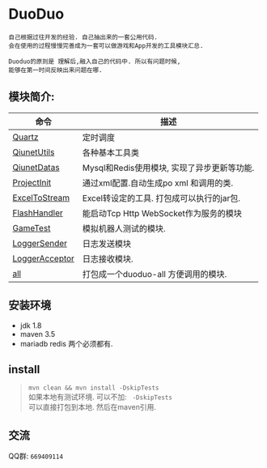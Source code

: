 # DuoDuo
    自己根据过往开发的经验. 自己抽出来的一套公用代码.
    会在使用的过程慢慢完善成为一套可以做游戏和App开发的工具模块汇总.
    
    Duoduo的原则是 理解后,融入自己的代码中. 所以有问题时候,
    能够在第一时间反映出来问题在哪.
    

## 模块简介:
| 	命令			|	描述					|
|----------		|----------	|
|[Quartz](Quartz/README.md) 			|	 定时调度	|
|[QiunetUtils](QiunetUtils/README.md)		|	 各种基本工具类|
|[QiunetDatas](QiunetDatas/README.md) 		|	 Mysql和Redis使用模块, 实现了异步更新等功能.|
|[ProjectInit](ProjectInit/README.md) 		| 通过xml配置.自动生成po xml 和调用的类.|
|[ExcelToStream](ExcelToStream/README.md)	| Excel转设定的工具. 打包成可以执行的jar包.|
|[FlashHandler](FlashHandler/README.md) 		| 能启动Tcp Http WebSocket作为服务的模块|
|[GameTest](GameTest/README.md)  		|	 模拟机器人测试的模块.|
|[LoggerSender](LoggerSender/README.md)  	|	 日志发送模块|
|[LoggerAcceptor](LoggerAcceptor/README.md)  	|  日志接收模块.| 
|[all](all/README.md)  				|	 打包成一个duoduo-all 方便调用的模块.|
 
## 安装环境
* jdk 1.8
* maven 3.5
* mariadb redis 两个必须都有.

 
## install
> `mvn clean && mvn install -DskipTests` <br />
> 如果本地有测试环境. 可以不加: ` -DskipTests` <br />
可以直接打包到本地. 然后在maven引用.

## 交流
QQ群: `669409114`
